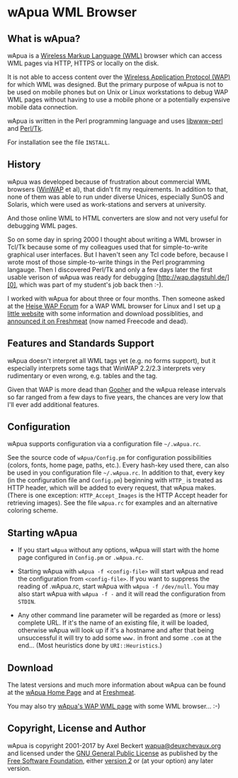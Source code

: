 wApua WML Browser
=================

What is wApua?
--------------

wApua is a
[Wireless Markup Language (WML)](https://en.wikipedia.org/wiki/Wireless_Markup_Language)
browser which can access WML pages via HTTP, HTTPS or locally on the
disk.

It is not able to access content over the
[Wireless Application Protocol (WAP)](https://en.wikipedia.org/wiki/Wireless_Application_Protocol)
for which WML was designed. But the primary purpose of wApua is not to
be used on mobile phones but on Unix or Linux workstations to debug
WAP WML pages without having to use a mobile phone or a potentially
expensive mobile data connection.

wApua is written in the Perl programming language and uses
[libwww-perl](https://github.com/libwww-perl/libwww-perl) and
[Perl/Tk](https://github.com/eserte/perl-tk).

For installation see the file `INSTALL`.


History
-------

wApua was developed because of frustration about commercial WML
browsers ([WinWAP](https://en.wikipedia.org/wiki/WinWAP) et al), that
didn't fit my requirements. In addition to that, none of them was able
to run under diverse Unices, especially SunOS and Solaris, which were
used as work-stations and servers at university.

And those online WML to HTML converters are slow and not very useful
for debugging WML pages.

So on some day in spring 2000 I thought about writing a WML browser in
Tcl/Tk because some of my colleagues used that for simple-to-write
graphical user interfaces. But I haven't seen any Tcl code before,
because I wrote most of those simple-to-write things in the Perl
programming langauge. Then I discovered Perl/Tk and only a few days
later the first usable verison of wApua was ready for debugging
[http://wap.dagstuhl.de/][0], which was part of my student's job back
then :-).

I worked with wApua for about three or four months. Then someone asked
at the [Heise WAP Forum][1] for a WAP WML browser for Linux and I set
up [a little website][2] with some information and download
possiblities, and [announced it on Freshmeat][3] (now named Freecode
and dead).


Features and Standards Support
------------------------------

wApua doesn't interpret all WML tags yet (e.g. no forms support),
but it especially interprets some tags that WinWAP 2.2/2.3 interprets
very rudimentary or even wrong, e.g. tables and the <noop/>
tag.

Given that WAP is more dead than
[Gopher](https://en.wikipedia.org/wiki/Gopher_(protocol)) and the
wApua release intervals so far ranged from a few days to five years,
the chances are very low that I'll ever add additional features.


Configuration
-------------

wApua supports configuration via a configuration file `~/.wApua.rc`.

See the source code of `wApua/Config.pm` for configuration
possibilities (colors, fonts, home page, paths, etc.). Every hash-key
used there, can also be used in you configuration file `~/.wApua.rc`. In
addition to that, every key (in the configuration file and `Config.pm`)
beginning with `HTTP_` is treated as HTTP header, which will be added
to every request, that wApua makes. (There is one exception:
`HTTP_Accept_Images` is the HTTP Accept header for retrieving
images). See the file `wApua.rc` for examples and an alternative
coloring scheme.


Starting wApua
--------------

* If you start `wApua` without any options, wApua will start with the
  home page configured in `Config.pm` or `.wApua.rc`.

* Starting wApua with `wApua -f <config-file>` will start wApua and
  read the configuration from `<config-file>`. If you want to suppress
  the reading of .wApua.rc, start wApua with `wApua -f /dev/null`.
  You may also start wApua with `wApua -f -` and it will read the
  configuration from `STDIN`.

* Any other command line parameter will be regarded as (more or
  less) complete URL. If it's the name of an existing file, it will
  be loaded, otherwise wApua will look up if it's a hostname and
  after that being unsuccessful it will try to add some `www.` in
  front and some `.com` at the end...  (Most heuristics done by
  `URI::Heuristics`.)


Download
--------

The latest versions and much more information about wApua can be found
at the [wApua Home Page][2] and at [Freshmeat][3].

You may also try [wApua's WAP WML page][4] with some WML
browser... :-)


Copyright, License and Author
-----------------------------

wApua is copyright 2001-2017 by Axel Beckert <wapua@deuxchevaux.org>
and licensed under the
[GNU General Public License](https://www.gnu.org/licenses/gpl) as
published by the [Free Software Foundation](https://www.fsf.org/),
either [version 2](https://www.gnu.org/licenses/old-licenses/gpl-2.0)
or (at your option) any later version.

[0]: https://web.archive.org/web/20020126055438/http://wap.dagstuhl.de:80/
[1]: https://web.archive.org/web/20010605003852/http://www.heise.de:80/ix/forum/go.shtml?list=1&g=952686372_61
     (German only)
[2]: https://fsinfo.noone.org/~abe/wApua/
[3]: https://web.archive.org/web/20190207232501/http://freshmeat.sourceforge.net/projects/wapua/
[4]: https://fsinfo.noone.org/~abe/wApua/index.wml
